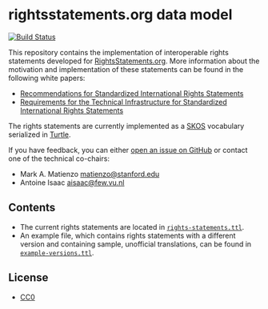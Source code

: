 rightsstatements.org data model
===

[![Build Status](https://travis-ci.org/rightsstatements/data-model.svg)](https://travis-ci.org/rightsstatements/data-model)

This repository contains the implementation of interoperable rights
statements developed for [RightsStatements.org](http://rightsstatements.org/). 
More information about the motivation and implementation of these statements
can be found in the following white papers:

* [Recommendations for Standardized International Rights Statements](http://rightsstatements.org/en/documentation/rights-statements-white-paper/)
* [Requirements for the Technical Infrastructure for Standardized International Rights Statements](http://rightsstatements.org/en/documentation/technical-white-paper/)

The rights statements are currently implemented as a [SKOS](http://www.w3.org/2004/02/skos/)
vocabulary serialized in [Turtle](http://www.w3.org/TR/turtle/).

If you have feedback, you can either [open an issue on GitHub](https://github.com/rightsstatements/data-model/issues)
or contact one of the technical co-chairs:

* Mark A. Matienzo <matienzo@stanford.edu>
* Antoine Isaac <aisaac@few.vu.nl>

Contents
--- 

* The current rights statements are located in [`rights-statements.ttl`](rights-statements.ttl).
* An example file, which contains rights statements with a different version and containing sample, unofficial translations, can be found in [`example-versions.ttl`](example-versions.ttl).

License
---

* [CC0](https://creativecommons.org/publicdomain/zero/1.0/)